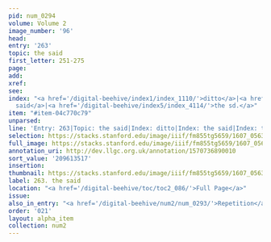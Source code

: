 ```yaml
---
pid: num_0294
volume: Volume 2
image_number: '96'
head:
entry: '263'
topic: the said
first_letter: 251-275
page:
add:
xref:
see:
index: "<a href='/digital-beehive/index1/index_1110/'>ditto</a>|<a href='/digital-beehive/index4/index_3493/'>the
  said</a>|<a href='/digital-beehive/index5/index_4114/'>the sd.</a>"
item: "#item-04c770c79"
unparsed:
line: 'Entry: 263|Topic: the said|Index: ditto|Index: the said|Index: the sd.|#item-04c770c79'
selection: https://stacks.stanford.edu/image/iiif/fm855tg5659/1607_0563/853,3517,2481,151/full/0/default.jpg
full_image: https://stacks.stanford.edu/image/iiif/fm855tg5659/1607_0563/full/full/0/default.jpg
annotation_uri: http://dev.llgc.org.uk/annotation/1570736890010
sort_value: '209613517'
insertion:
thumbnail: https://stacks.stanford.edu/image/iiif/fm855tg5659/1607_0563/853,3517,600,180/250,/0/default.jpg
label: 263. the said
location: "<a href='/digital-beehive/toc/toc2_086/'>Full Page</a>"
issue:
also_in_entry: "<a href='/digital-beehive/num2/num_0293/'>Repetition</a>|<a href='/digital-beehive/num2/num_0295/'>Dittology</a>"
order: '021'
layout: alpha_item
collection: num2
---
```

